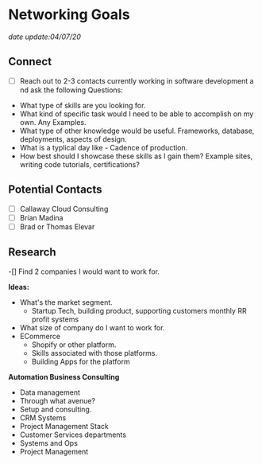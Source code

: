 # Networking Goals

_date update:04/07/20_

## Connect

- [ ] Reach out to 2-3 contacts currently working in software development a nd ask the following Questions:

- What type of skills are you looking for.
- What kind of specific task would I need to be able to accomplish on my own. Any Examples.
- What type of other knowledge would be useful. Frameworks, database, deployments, aspects of design.
- What is a typlical day like - Cadence of production.
- How best should I showcase these skills as I gain them? Example sites, writing code tutorials, certifications?

## Potential Contacts

- [ ] Callaway Cloud Consulting
- [ ] Brian Madina
- [ ] Brad or Thomas Elevar

## Research

-[] Find 2 companies I would want to work for.

**Ideas:**

- What's the market segment.
  - Startup Tech, building product, supporting customers monthly RR profit systems
- What size of company do I want to work for.
- ECommerce
  - Shopify or other platform.
  - Skills associated with those platforms.
  - Building Apps for the platform

**Automation Business Consulting**

- Data management
- Through what avenue?
- Setup and consulting.
- CRM Systems
- Project Management Stack
- Customer Services departments
- Systems and Ops
- Project Management

